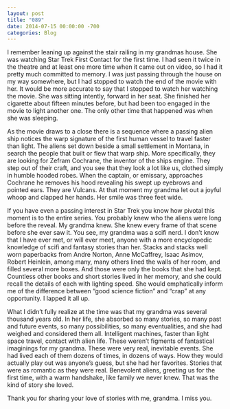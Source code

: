 ```yaml
---
layout: post
title: "089"
date: 2014-07-15 00:00:00 -700
categories: Blog
---
```


I remember leaning up against the stair railing in my grandmas house. She was watching Star Trek First Contact for the first time. I had seen it twice in the theatre and at least one more time when it came out on video, so I had it pretty much committed to memory. I was just passing through the house on my way somewhere, but I had stopped to watch the end of the movie with her. It would be more accurate to say that I stopped to watch her watching the movie. She was sitting intently, forward in her seat. She finished her cigarette about fifteen minutes before, but had been too engaged in the movie to light another one. The only other time that happened was when she was sleeping.

As the movie draws to a close there is a sequence where a passing alien ship notices the warp signature of the first human vessel to travel faster than light. The aliens set down beside a small settlement in Montana, in search the people that built or flew that warp ship. More specifically, they are looking for Zefram Cochrane, the inventor of the ships engine. They step out of their craft, and you see that they look a lot like us, clothed simply in humble hooded robes. When the captain, or emissary, approaches Cochrane he removes his hood revealing his swept up eyebrows and pointed ears. They are Vulcans. At that moment my grandma let out a joyful whoop and clapped her hands. Her smile was three feet wide.

If you have even a passing interest in Star Trek you know how pivotal this moment is to the entire series. You probably knew who the aliens were long before the reveal. My grandma knew. She knew every frame of that scene before she ever saw it. You see, my grandma was a scifi nerd. I don’t know that I have ever met, or will ever meet, anyone with a more encyclopedic knowledge of scifi and fantasy stories than her. Stacks and stacks well worn paperbacks from Andre Norton, Anne McCaffrey, Isaac Asimov, Robert Heinlein, among many, many others lined the walls of her room, and filled several more boxes. And those were only the books that she had kept. Countless other books and short stories lived in her memory, and she could recall the details of each with lighting speed. She would emphatically inform me of the difference between “good science fiction” and “crap” at any opportunity. I lapped it all up.

What I didn’t fully realize at the time was that my grandma was several thousand years old. In her life, she absorbed so many stories, so many past and future events, so many possibilities, so many eventualities, and she had weighed and considered them all. Intelligent machines, faster than light space travel, contact with alien life. These weren’t figments of fantastical imaginings for my grandma. These were very real, inevitable events. She had lived each of them dozens of times, in dozens of ways. How they would actually play out was anyone’s guess, but she had her favorites. Stories that were as romantic as they were real. Benevolent aliens, greeting us for the first time, with a warm handshake, like family we never knew. That was the kind of story she loved.

Thank you for sharing your love of stories with me, grandma. I miss you.

